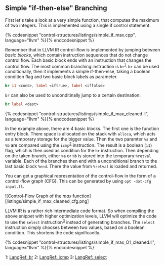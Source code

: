 ## Simple "if-then-else" Branching

First let's take a look at a very simple function, that computes the maximum of
two integers. This is implemented using a single if control statement.

{% codesnippet "control-structures/listings/simple_if_max.cpp", language="llvm" %}{% endcodesnippet %}

Remember that in LLVM IR control-flow is implemented by jumping between *basic
blocks*, which contain instruction sequences that do not change control flow.
Each basic block ends with an instruction that changes the control flow. The
most common branching instruction is `br`<sup>[1](#br-link)</sup>. `br` can be
used conditionally, then it implements a simple if-then-else, taking a boolean
condition flag and two basic block labels as parameter.
```llvm
br i1 <cond>, label <iftrue>, label <iffalse>
```
`br` can also be used to unconditinally jump to a certain destination:
```llvm
br label <dest>
```

{% codesnippet "control-structures/listings/simple_if_max_cleaned.ll", language="llvm" %}{% endcodesnippet %}

In the example above, there are 4 basic blocks. The first one is the function
entry block. There space is allocated on the stack with `alloca`, which acts as
a temporary storage for the bigger value. Then the two paramter `%a` and `%b`
are compared using the `icmp`<sup>[2](#icmp-link)</sup> instruction. The result
is a boolean (`i1`) flag, which is then used as condition for the `br`
instruction. Then depending on the taken branch, either `%a` or `%b` is stored
into the temporary `%retval` variable. Each of the branches then end with a
unconditional branch to the last basic block `%end`. There the value from
`%retval` is loaded and returned.


You can get a graphical representation of the control-flow in the form of a
control-flow graph (CFG). This can be generated by using `opt -dot-cfg input.ll`.

![Control-Flow Graph of the *max* function][listings/simple_if_max_cleaned_cfg.png]


LLVM IR is a rather rich intermediate code format. So when compiling the above
snippet with higher optimization levels, LLVM will optimize the code to use the
`select` instruction<sup>[3](#select-link)</sup> instead of generating
branches. The `select` instruction simply chooses between two values, based on
a boolean condition. This shortens the code significantly.

{% codesnippet "control-structures/listings/simple_if_max_O1_cleaned.ll", language="llvm" %}{% endcodesnippet %}


<a name="br-link">1</a>: [LangRef: br](http://llvm.org/docs/LangRef.html#br-instruction)
<a name="select-link">2</a>: [LangRef: icmp](http://llvm.org/docs/LangRef.html#icmp-instruction)
<a name="select-link">3</a>: [LangRef: select](http://llvm.org/docs/LangRef.html#select-instruction)


